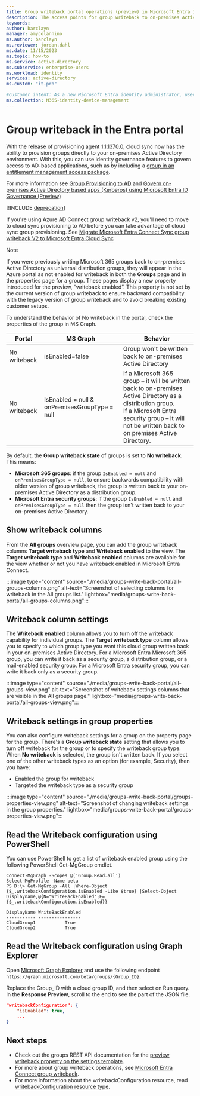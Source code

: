 ```yaml
---
title: Group writeback portal operations (preview) in Microsoft Entra ID
description: The access points for group writeback to on-premises Active Directory in the Azure portal.
keywords:
author: barclayn
manager: amycolannino
ms.author: barclayn
ms.reviewer: jordan.dahl
ms.date: 11/15/2023
ms.topic: how-to
ms.service: active-directory
ms.subservice: enterprise-users
ms.workload: identity
services: active-directory
ms.custom: "it-pro"

#Customer intent: As a new Microsoft Entra identity administrator, user management is at the core of my work so I need to understand the user management tools such as groups, administrator roles, and licenses to manage users.
ms.collection: M365-identity-device-management
---
```


# Group writeback in the Entra portal

With the release of provisioning agent [1.1.1370.0](reference-version-history.md#1113700), cloud sync now has the ability to provision groups directly to your on-premises Active Directory environment.  With this, you can use identity governance features to govern access to AD-based applications, such as by including a [group in an entitlement management access package](~/id-governance/entitlement-management-group-writeback.md).  

For more information see [Group Provisioning to AD](~/identity/hybrid/cloud-sync/how-to-configure-entra-to-active-directory.md) and [Govern on-premises Active Directory based apps (Kerberos) using Microsoft Entra ID Governance (Preview)](~/identity/hybrid/cloud-sync/govern-on-premises-groups.md)  

[!INCLUDE [deprecation](~/includes/gwb-v2-deprecation.md)]

If you're using Azure AD Connect group writeback v2, you'll need to move to cloud sync provisioning to AD before you can take advantage of cloud sync group provisioning.  See [Migrate Microsoft Entra Connect Sync group writeback V2 to Microsoft Entra Cloud Sync](migrate-group-writeback.md)


>[!NOTE]
> If you were previously writing Microsoft 365 groups back to on-premises Active Directory as universal distribution groups, they will appear in the Azure portal as not enabled for writeback in both the **Groups** page and in the properties page for a group. These pages display a new property introduced for the preview, “writeback enabled”. This property is not set by the current version of group writeback to ensure backward compatibility with the legacy version of group writeback and to avoid breaking existing customer setups.

To understand the behavior of No writeback in the portal, check the properties of the group in MS Graph.


| Portal | MS Graph| Behavior|
|--------|---------|---------|
| No writeback | isEnabled=false | Group won't be written back to on-premises Active Directory|
| No writeback | IsEnabled = null & onPremisesGroupType = null | If a Microsoft 365 group – it will be written back to on-premises Active Directory as a distribution group. </br> If a Microsoft Entra security group – it will not be written back to on premises Active Directory. |

By default, the **Group writeback state** of groups is set to **No writeback**. This means:

- **Microsoft 365 groups**: if the group ```IsEnabled = null``` and ```onPremisesGroupType = null```, to ensure backwards compatibility with older version of group writeback, the group is written back to your on-premises Active Directory as a distribution group.
- **Microsoft Entra security groups**: if the group ```IsEnabled = null``` and ```onPremisesGroupType = null``` then the group isn't written back to your on-premises Active Directory.

## Show writeback columns

From the **All groups** overview page, you can add the group writeback columns **Target writeback type** and **Writeback enabled** to the view.  The **Target writeback type** and **Writeback enabled** columns are available for the view whether or not you have writeback enabled in Microsoft Entra Connect.

​:::image type="content" source="./media/groups-write-back-portal/all-groups-columns.png" alt-text="Screenshot of selecting columns for writeback in the All groups list." lightbox="media/groups-write-back-portal/all-groups-columns.png":::

## Writeback column settings

The **Writeback enabled** column allows you to turn off the writeback capability for individual groups. The **Target writeback type** column allows you to specify to which group type you want this cloud group written back in your on-premises Active Directory. For a Microsoft Entra Microsoft 365 group, you can write it back as a security group, a distribution group, or a mail-enabled security group. For a Microsoft Entra security group, you can write it back only as a security group.

:::image type="content" source="./media/groups-write-back-portal/all-groups-view.png" alt-text="Screenshot of writeback settings columns that are visible in the All groups page." lightbox="media/groups-write-back-portal/all-groups-view.png":::

## Writeback settings in group properties

You can also configure writeback settings for a group on the property page for the group. There's a **Group writeback state** setting that allows you to turn off writeback for the group or to specify the writeback group type. When **No writeback** is selected, the group isn't written back. If you select one of the other writeback types as an option (for example, Security), then you have:

- Enabled the group for writeback
- Targeted the writeback type as a security group

:::image type="content" source="./media/groups-write-back-portal/groups-properties-view.png" alt-text="Screenshot of changing writeback settings in the group properties." lightbox="media/groups-write-back-portal/groups-properties-view.png":::
 
## Read the Writeback configuration using PowerShell

You can use PowerShell to get a list of writeback enabled group using the following PowerShell Get-MgGroup cmdlet.

```powershell-console
Connect-MgGraph -Scopes @('Group.Read.all')
Select-MgProfile -Name beta
PS D:\> Get-MgGroup -All |Where-Object {$_.writebackConfiguration.isEnabled -Like $true} |Select-Object Displayname,@{N="WriteBackEnabled";E={$_.writebackConfiguration.isEnabled}}

DisplayName WriteBackEnabled
----------- ----------------
CloudGroup1           True
CloudGroup2           True
```

## Read the Writeback configuration using Graph Explorer

Open [Microsoft Graph Explorer](https://developer.microsoft.com/graph/graph-explorer) and use the following endpoint ```https://graph.microsoft.com/beta/groups/{Group_ID}```.

Replace the Group_ID with a cloud group ID, and then select on Run query.
In the **Response Preview**, scroll to the end to see the part of the JSON file.

```json
"writebackConfiguration": {
    "isEnabled": true,
    ...
}
```

## Next steps

- Check out the groups REST API documentation for the [preview writeback property on the settings template](/graph/api/resources/group?view=graph-rest-beta&preserve-view=true).
- For more about group writeback operations, see [Microsoft Entra Connect group writeback](~/identity/hybrid/connect/how-to-connect-group-writeback-v2.md).
- For more information about the writebackConfiguration resource, read [writebackConfiguration resource type](/graph/api/resources/writebackconfiguration?view=graph-rest-beta&preserve-view=true).
